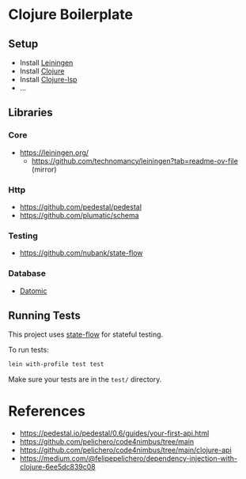 # Clojure Boilerplate

## Setup

- Install [Leiningen](https://leiningen.org/)
- Install [Clojure](https://clojure.org/guides/getting_started)
- Install [Clojure-lsp](https://clojure-lsp.github.io/clojure-lsp/installation/)
- ...

## Libraries

### Core
- https://leiningen.org/
  - https://github.com/technomancy/leiningen?tab=readme-ov-file (mirror)

### Http
- https://github.com/pedestal/pedestal
- https://github.com/plumatic/schema

### Testing
- https://github.com/nubank/state-flow

### Database
- [Datomic](https://github.com/omariosouto/nunos-study/tree/7b3f9c6fff7efa11fa83aac3e194455e5e8b4035/101/database)

## Running Tests

This project uses [state-flow](https://github.com/nubank/state-flow) for stateful testing.

To run tests:

```bash
lein with-profile test test
```

Make sure your tests are in the `test/` directory.

# References
- https://pedestal.io/pedestal/0.6/guides/your-first-api.html
- https://github.com/pelichero/code4nimbus/tree/main
- https://github.com/pelichero/code4nimbus/tree/main/clojure-api
- https://medium.com/@felipepelichero/dependency-injection-with-clojure-6ee5dc839c08